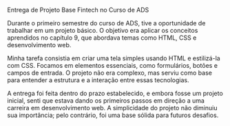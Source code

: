 

Entrega de Projeto Base Fintech no Curso de ADS

Durante o primeiro semestre do curso de ADS, tive a oportunidade de trabalhar em um projeto básico. O objetivo era aplicar os conceitos aprendidos no capítulo 9, que abordava temas como HTML, CSS e desenvolvimento web.

Minha tarefa consistia em criar uma tela simples usando HTML e estilizá-la com CSS. Focamos em elementos essenciais, como formulários, botões e campos de entrada. O projeto não era complexo, mas serviu como base para entender a estrutura e a interação entre essas tecnologias.

A entrega foi feita dentro do prazo estabelecido, e embora fosse um projeto inicial, senti que estava dando os primeiros passos em direção a uma carreira em desenvolvimento web. A simplicidade do projeto não diminuiu sua importância; pelo contrário, foi uma base sólida para futuros desafios.
